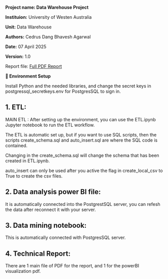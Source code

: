 **Project name: Data Warehouse Project**

**Instituion:** University of Westen Australia

**Unit:** Data Warehouse

**Authors:** Cedrus Dang  Bhavesh Agarwal

**Date:** 07 April 2025

**Version:** 1.0

Report file: [Full PDF Report]([./report.pdf](https://github.com/cedrusdang/DataWarehouse_project/blob/main/Technical%20PDF%20Report/Technical_Report_24190901_23933845.pdf))

**🔐 Environment Setup**

Install Python and the needed libraries, and change the secret keys in postgressql_secretkeys.env for PostgresSQL to sign in. 

## 1. ETL:

MAIN ETL : After setting up the environment, you can use the ETL.ipynb Jupyter notebook to run the ETL workflow.

The ETL is automatic set up, but if you want to use SQL scripts, then the scripts create_schema.sql and auto_insert.sql are where the SQL code is contained.

Changing in the create_schema.sql will change the schema that has been created in ETL.ipynb.

auto_insert can only be used after you active the flag in create_local_csv to True to create the csv files. 

## 2. Data analysis power BI file:
It is automatically connected into the PostgrestSQL server, you can refesh the data after reconnect it with your server.
## 3. Data mining notebook:
This is automatically connected with PostgresSQL server.
## 4. Technical Report:
There are 1 main file of PDF for the report, and 1 for the powerBI visualization pdf. 
